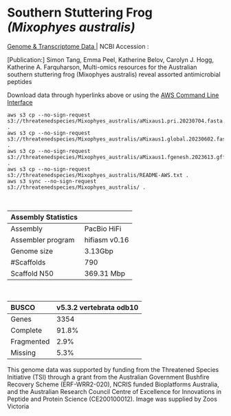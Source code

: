 # **Southern Stuttering Frog** *(Mixophyes australis)* 

[Genome & Transcriptome Data ](https://threatenedspecies.s3.ap-southeast-2.amazonaws.com/index.html) | NCBI Accession :

[Publication:] Simon Tang, Emma Peel, Katherine Belov, Carolyn J. Hogg, Katherine A. Farquharson, Multi-omics resources for the Australian southern stuttering frog (Mixophyes australis) reveal assorted antimicrobial peptides

Download data through hyperlinks above or using the [AWS Command Line Interface](https://docs.aws.amazon.com/cli/latest/userguide/cli-chap-install.html)
  
```
aws s3 cp --no-sign-request s3://threatenedspecies/Mixophyes_australis/aMixaus1.pri.20230704.fasta.gz .
aws s3 cp --no-sign-request s3://threatenedspecies/Mixophyes_australis/aMixaus1.global.20230602.fasta.gz .
aws s3 cp --no-sign-request s3://threatenedspecies/Mixophyes_australis/aMixaus1.fgenesh.2023613.gff3.gz .
aws s3 cp --no-sign-request s3://threatenedspecies/Mixophyes_australis/README-AWS.txt .
aws s3 sync --no-sign-request s3://threatenedspecies/Mixophyes_australis/ .
```

<br>

| Assembly Statistics |  |
|:--- | --- |
| Assembly    | PacBio HiFi |
| Assembler program |  hifiasm v0.16 |
| Genome size |3.13Gbp |
| #Scaffolds | 790 |
| Scaffold N50 | 369.31 Mbp|


<br>

| **BUSCO** | **v5.3.2 vertebrata odb10** |
|:--- | --- |
| Genes    | 3354 |
| Complete    | 91.8% |
| Fragmented | 2.9% |
| Missing | 5.3% |

This genome data was supported by funding from the Threatened Species Initiative (TSI) through a grant from the Australian Government Bushfire Recovery Scheme (ERF-WRR2-020), NCRIS funded Bioplatforms Australia, and the Australian Research Council Centre of Excellence for Innovations in Peptide and Protein Science (CE200100012). Image was supplied by Zoos Victoria
